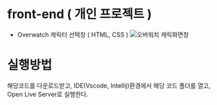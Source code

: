 # front-end ( 개인 프로젝트 )

* Overwatch 캐릭터 선택창 ( HTML, CSS ) 
![오버워치 캐릭화면창](https://github.com/user-attachments/assets/3b252aff-534b-4a64-bd33-694d0246a157)

# 실행방법
해당코드를 다운로드받고, IDE(Vscode, Intellij)환경에서 해당 코드 폴더를 열고, Open Live Server로 실행한다.
